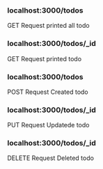 ### localhost:3000/todos
GET Request
printed all todo

### localhost:3000/todos/_id
GET Request 
printed todo

### localhost:3000/todos  
POST Request
Created todo

### localhost:3000/todos/_id
PUT Request
Updatede todo 

### localhost:3000/todos/_id
DELETE Request
Deleted todo